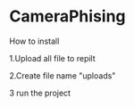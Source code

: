 # CameraPhising

 How to install

 1.Upload all file to repilt
 
 2.Create file name "uploads"
 
 3 run the project
